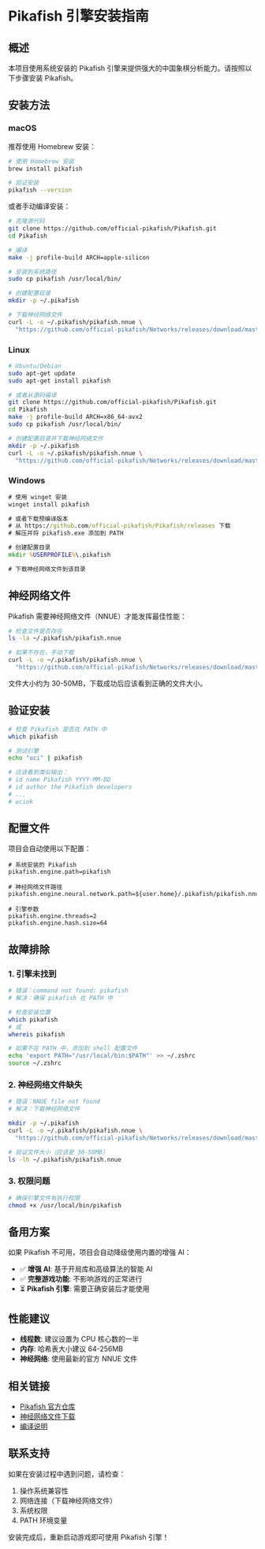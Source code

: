 # Pikafish 引擎安装指南

## 概述

本项目使用系统安装的 Pikafish 引擎来提供强大的中国象棋分析能力。请按照以下步骤安装 Pikafish。

## 安装方法

### macOS

推荐使用 Homebrew 安装：

```bash
# 使用 Homebrew 安装
brew install pikafish

# 验证安装
pikafish --version
```

或者手动编译安装：

```bash
# 克隆源代码
git clone https://github.com/official-pikafish/Pikafish.git
cd Pikafish

# 编译
make -j profile-build ARCH=apple-silicon

# 安装到系统路径
sudo cp pikafish /usr/local/bin/

# 创建配置目录
mkdir -p ~/.pikafish

# 下载神经网络文件
curl -L -o ~/.pikafish/pikafish.nnue \
  "https://github.com/official-pikafish/Networks/releases/download/master-net/pikafish.nnue"
```

### Linux

```bash
# Ubuntu/Debian
sudo apt-get update
sudo apt-get install pikafish

# 或者从源码编译
git clone https://github.com/official-pikafish/Pikafish.git
cd Pikafish
make -j profile-build ARCH=x86_64-avx2
sudo cp pikafish /usr/local/bin/

# 创建配置目录并下载神经网络文件
mkdir -p ~/.pikafish
curl -L -o ~/.pikafish/pikafish.nnue \
  "https://github.com/official-pikafish/Networks/releases/download/master-net/pikafish.nnue"
```

### Windows

```cmd
# 使用 winget 安装
winget install pikafish

# 或者下载预编译版本
# 从 https://github.com/official-pikafish/Pikafish/releases 下载
# 解压并将 pikafish.exe 添加到 PATH

# 创建配置目录
mkdir %USERPROFILE%\.pikafish

# 下载神经网络文件到该目录
```

## 神经网络文件

Pikafish 需要神经网络文件（NNUE）才能发挥最佳性能：

```bash
# 检查文件是否存在
ls -la ~/.pikafish/pikafish.nnue

# 如果不存在，手动下载
curl -L -o ~/.pikafish/pikafish.nnue \
  "https://github.com/official-pikafish/Networks/releases/download/master-net/pikafish.nnue"
```

文件大小约为 30-50MB，下载成功后应该看到正确的文件大小。

## 验证安装

```bash
# 检查 Pikafish 是否在 PATH 中
which pikafish

# 测试引擎
echo "uci" | pikafish

# 应该看到类似输出：
# id name Pikafish YYYY-MM-DD
# id author the Pikafish developers
# ...
# uciok
```

## 配置文件

项目会自动使用以下配置：

```properties
# 系统安装的 Pikafish
pikafish.engine.path=pikafish

# 神经网络文件路径
pikafish.engine.neural.network.path=${user.home}/.pikafish/pikafish.nnue

# 引擎参数
pikafish.engine.threads=2
pikafish.engine.hash.size=64
```

## 故障排除

### 1. 引擎未找到

```bash
# 错误：command not found: pikafish
# 解决：确保 pikafish 在 PATH 中

# 检查安装位置
which pikafish
# 或
whereis pikafish

# 如果不在 PATH 中，添加到 shell 配置文件
echo 'export PATH="/usr/local/bin:$PATH"' >> ~/.zshrc
source ~/.zshrc
```

### 2. 神经网络文件缺失

```bash
# 错误：NNUE file not found
# 解决：下载神经网络文件

mkdir -p ~/.pikafish
curl -L -o ~/.pikafish/pikafish.nnue \
  "https://github.com/official-pikafish/Networks/releases/download/master-net/pikafish.nnue"

# 验证文件大小（应该是 30-50MB）
ls -lh ~/.pikafish/pikafish.nnue
```

### 3. 权限问题

```bash
# 确保引擎文件有执行权限
chmod +x /usr/local/bin/pikafish
```

## 备用方案

如果 Pikafish 不可用，项目会自动降级使用内置的增强 AI：

- ✅ **增强 AI**: 基于开局库和高级算法的智能 AI
- ✅ **完整游戏功能**: 不影响游戏的正常进行
- ⏳ **Pikafish 引擎**: 需要正确安装后才能使用

## 性能建议

- **线程数**: 建议设置为 CPU 核心数的一半
- **内存**: 哈希表大小建议 64-256MB
- **神经网络**: 使用最新的官方 NNUE 文件

## 相关链接

- [Pikafish 官方仓库](https://github.com/official-pikafish/Pikafish)
- [神经网络文件下载](https://github.com/official-pikafish/Networks/releases)
- [编译说明](https://github.com/official-pikafish/Pikafish#compiling-pikafish-yourself)

## 联系支持

如果在安装过程中遇到问题，请检查：

1. 操作系统兼容性
2. 网络连接（下载神经网络文件）
3. 系统权限
4. PATH 环境变量

安装完成后，重新启动游戏即可使用 Pikafish 引擎！
